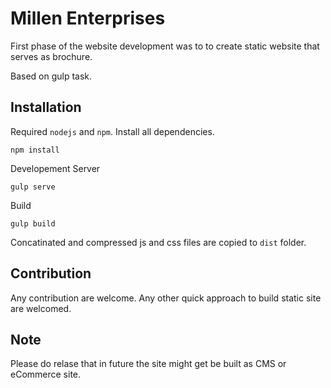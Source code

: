 # Millen Enterprises

First phase of the website development was to
to create static website that serves as brochure.

Based on gulp task.

## Installation

Required `nodejs` and `npm`.
Install all dependencies.

`npm install`

Developement Server

`gulp serve`

Build

`gulp build`

Concatinated and compressed js and css files are copied to `dist` folder. 

## Contribution
Any contribution are welcome. 
Any other quick approach to build static site are welcomed. 

## Note
Please do relase that in future the site might get be built as CMS or eCommerce site.
